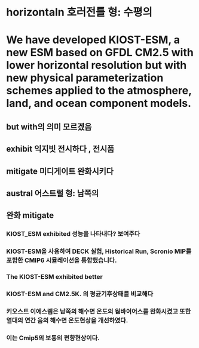 # horizontaln 호러전틀 형: 수평의 
 
# We have developed KIOST-ESM, a new ESM based on GFDL CM2.5 with lower horizontal resolution but with new physical parameterization schemes applied to the atmosphere, land, and ocean component models. 
## but with의 의미 모르겠음

## exhibit 익지빗 전시하다 , 전시품
## mitigate  미디게이트 완화시키다 
## austral 어스트럴 형: 남쪽의
## 완화 mitigate
### KIOST_ESM exhibited 성능을 나타내다? 보여주다

###  KIOST-ESM을 사용하여 DECK 실험, Historical Run, Scronio MIP를 포함한 CMIP6 시뮬레이션을 통합했습니다.
### The KIOST-ESM exhibited better 
### KIOST-ESM and CM2.5K. 의 평균기후상태를 비교해다

### 키오스트 이에스렘은 남쪽의 해수면 온도의 웜바이어스를 완화시켰고 또한 열대의 연간 음의 해수면 온도현상을 개선하였다.
### 이는 Cmip5의 보통의 편향현상이다.


### 



